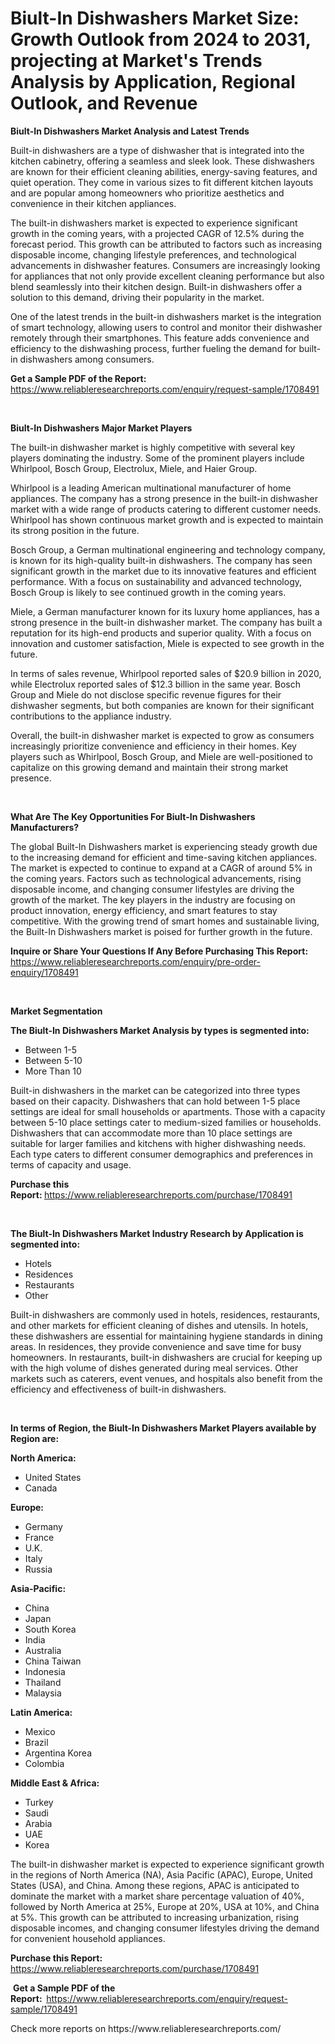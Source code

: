<p><h1>Biult-In Dishwashers Market Size: Growth Outlook from 2024 to 2031, projecting at Market's Trends Analysis by Application, Regional Outlook, and Revenue</h1></p><p><strong>Biult-In Dishwashers Market Analysis and Latest Trends</strong></p>
<p><p>Built-in dishwashers are a type of dishwasher that is integrated into the kitchen cabinetry, offering a seamless and sleek look. These dishwashers are known for their efficient cleaning abilities, energy-saving features, and quiet operation. They come in various sizes to fit different kitchen layouts and are popular among homeowners who prioritize aesthetics and convenience in their kitchen appliances.</p><p>The built-in dishwashers market is expected to experience significant growth in the coming years, with a projected CAGR of 12.5% during the forecast period. This growth can be attributed to factors such as increasing disposable income, changing lifestyle preferences, and technological advancements in dishwasher features. Consumers are increasingly looking for appliances that not only provide excellent cleaning performance but also blend seamlessly into their kitchen design. Built-in dishwashers offer a solution to this demand, driving their popularity in the market.</p><p>One of the latest trends in the built-in dishwashers market is the integration of smart technology, allowing users to control and monitor their dishwasher remotely through their smartphones. This feature adds convenience and efficiency to the dishwashing process, further fueling the demand for built-in dishwashers among consumers.</p></p>
<p><strong>Get a Sample PDF of the Report:&nbsp;</strong> <a href="https://www.reliableresearchreports.com/enquiry/request-sample/1708491">https://www.reliableresearchreports.com/enquiry/request-sample/1708491</a></p>
<p>&nbsp;</p>
<p><strong>Biult-In Dishwashers Major Market Players</strong></p>
<p><p>The built-in dishwasher market is highly competitive with several key players dominating the industry. Some of the prominent players include Whirlpool, Bosch Group, Electrolux, Miele, and Haier Group.</p><p>Whirlpool is a leading American multinational manufacturer of home appliances. The company has a strong presence in the built-in dishwasher market with a wide range of products catering to different customer needs. Whirlpool has shown continuous market growth and is expected to maintain its strong position in the future.</p><p>Bosch Group, a German multinational engineering and technology company, is known for its high-quality built-in dishwashers. The company has seen significant growth in the market due to its innovative features and efficient performance. With a focus on sustainability and advanced technology, Bosch Group is likely to see continued growth in the coming years.</p><p>Miele, a German manufacturer known for its luxury home appliances, has a strong presence in the built-in dishwasher market. The company has built a reputation for its high-end products and superior quality. With a focus on innovation and customer satisfaction, Miele is expected to see growth in the future.</p><p>In terms of sales revenue, Whirlpool reported sales of $20.9 billion in 2020, while Electrolux reported sales of $12.3 billion in the same year. Bosch Group and Miele do not disclose specific revenue figures for their dishwasher segments, but both companies are known for their significant contributions to the appliance industry.</p><p>Overall, the built-in dishwasher market is expected to grow as consumers increasingly prioritize convenience and efficiency in their homes. Key players such as Whirlpool, Bosch Group, and Miele are well-positioned to capitalize on this growing demand and maintain their strong market presence.</p></p>
<p>&nbsp;</p>
<p><strong>What Are The Key Opportunities For Biult-In Dishwashers Manufacturers?</strong></p>
<p><p>The global Built-In Dishwashers market is experiencing steady growth due to the increasing demand for efficient and time-saving kitchen appliances. The market is expected to continue to expand at a CAGR of around 5% in the coming years. Factors such as technological advancements, rising disposable income, and changing consumer lifestyles are driving the growth of the market. The key players in the industry are focusing on product innovation, energy efficiency, and smart features to stay competitive. With the growing trend of smart homes and sustainable living, the Built-In Dishwashers market is poised for further growth in the future.</p></p>
<p><strong>Inquire or Share Your Questions If Any Before Purchasing This Report:</strong> <a href="https://www.reliableresearchreports.com/enquiry/pre-order-enquiry/1708491">https://www.reliableresearchreports.com/enquiry/pre-order-enquiry/1708491</a></p>
<p>&nbsp;</p>
<p><strong>Market Segmentation</strong></p>
<p><strong>The Biult-In Dishwashers Market Analysis by types is segmented into:</strong></p>
<p><ul><li>Between 1-5</li><li>Between 5-10</li><li>More Than 10</li></ul></p>
<p><p>Built-in dishwashers in the market can be categorized into three types based on their capacity. Dishwashers that can hold between 1-5 place settings are ideal for small households or apartments. Those with a capacity between 5-10 place settings cater to medium-sized families or households. Dishwashers that can accommodate more than 10 place settings are suitable for larger families and kitchens with higher dishwashing needs. Each type caters to different consumer demographics and preferences in terms of capacity and usage.</p></p>
<p><strong>Purchase this Report:&nbsp;</strong><a href="https://www.reliableresearchreports.com/purchase/1708491">https://www.reliableresearchreports.com/purchase/1708491</a></p>
<p>&nbsp;</p>
<p><strong>The Biult-In Dishwashers Market Industry Research by Application is segmented into:</strong></p>
<p><ul><li>Hotels</li><li>Residences</li><li>Restaurants</li><li>Other</li></ul></p>
<p><p>Built-in dishwashers are commonly used in hotels, residences, restaurants, and other markets for efficient cleaning of dishes and utensils. In hotels, these dishwashers are essential for maintaining hygiene standards in dining areas. In residences, they provide convenience and save time for busy homeowners. In restaurants, built-in dishwashers are crucial for keeping up with the high volume of dishes generated during meal services. Other markets such as caterers, event venues, and hospitals also benefit from the efficiency and effectiveness of built-in dishwashers.</p></p>
<p>&nbsp;</p>
<p><strong>In terms of Region, the Biult-In Dishwashers Market Players available by Region are:</strong></p>
<p>
    <p> <strong> North America: </strong>
        <ul>
            <li>United States</li>
            <li>Canada</li>
        </ul>
        </p> 
    <p> <strong> Europe: </strong>
        <ul>
            <li>Germany</li>
            <li>France</li>
            <li>U.K.</li>
            <li>Italy</li>
            <li>Russia</li>
        </ul>
        </p> 
    <p> <strong> Asia-Pacific: </strong>
        <ul>
            <li>China</li>
            <li>Japan</li>
            <li>South Korea</li>
            <li>India</li>
            <li>Australia</li>
            <li>China Taiwan</li>
            <li>Indonesia</li>
            <li>Thailand</li>
            <li>Malaysia</li>
        </ul>
        </p> 
    <p> <strong> Latin America: </strong>
        <ul>
            <li>Mexico</li>
            <li>Brazil</li>
            <li>Argentina Korea</li>
            <li>Colombia</li>
        </ul>
        </p> 
    <p> <strong> Middle East & Africa: </strong>
        <ul>
            <li>Turkey</li>
            <li>Saudi</li>
            <li>Arabia</li>
            <li>UAE</li>
            <li>Korea</li>
        </ul>
    </p>
    </p>
<p><p>The built-in dishwasher market is expected to experience significant growth in the regions of North America (NA), Asia Pacific (APAC), Europe, United States (USA), and China. Among these regions, APAC is anticipated to dominate the market with a market share percentage valuation of 40%, followed by North America at 25%, Europe at 20%, USA at 10%, and China at 5%. This growth can be attributed to increasing urbanization, rising disposable incomes, and changing consumer lifestyles driving the demand for convenient household appliances.</p></p>
<p><strong>Purchase this Report: </strong><a href="https://www.reliableresearchreports.com/purchase/1708491">https://www.reliableresearchreports.com/purchase/1708491</a></p>
<p>&nbsp;<strong>Get a Sample PDF of the Report:&nbsp;&nbsp;</strong><a href="https://www.reliableresearchreports.com/enquiry/request-sample/1708491">https://www.reliableresearchreports.com/enquiry/request-sample/1708491</a></p>
<p><strong></strong></p>
<p>Check more reports on https://www.reliableresearchreports.com/</p>